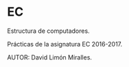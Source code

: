 # EC
Estructura de computadores.

Prácticas de la asignatura EC 2016-2017.

AUTOR:
David Limón Miralles.
